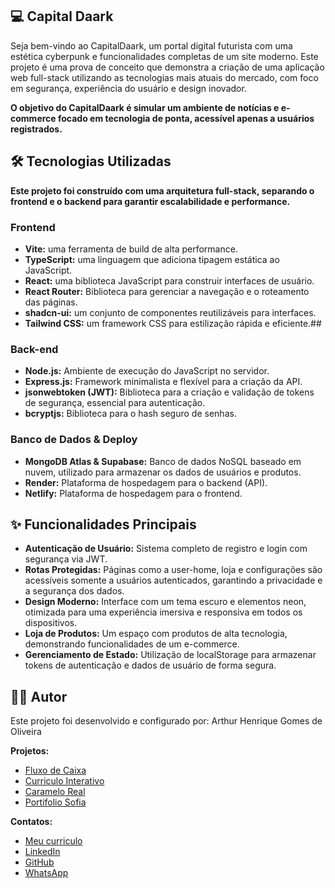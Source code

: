 ## 💻 Capital Daark

Seja bem-vindo ao CapitalDaark, um portal digital futurista com uma estética cyberpunk e funcionalidades completas de um site moderno. Este projeto é uma prova de conceito que demonstra a criação de uma aplicação web full-stack utilizando as tecnologias mais atuais do mercado, com foco em segurança, experiência do usuário e design inovador.

**O objetivo do CapitalDaark é simular um ambiente de notícias e e-commerce focado em tecnologia de ponta, acessível apenas a usuários registrados.**

## 🛠️ Tecnologias Utilizadas

**Este projeto foi construído com uma arquitetura full-stack, separando o frontend e o backend para garantir escalabilidade e performance.**

### Frontend
- **Vite:** uma ferramenta de build de alta performance.
- **TypeScript:** uma linguagem que adiciona tipagem estática ao JavaScript.
- **React:** uma biblioteca JavaScript para construir interfaces de usuário.
- **React Router:** Biblioteca para gerenciar a navegação e o roteamento das páginas.
- **shadcn-ui:** um conjunto de componentes reutilizáveis para interfaces.
- **Tailwind CSS:** um framework CSS para estilização rápida e eficiente.## 

### Back-end
- **Node.js:** Ambiente de execução do JavaScript no servidor.
- **Express.js:** Framework minimalista e flexível para a criação da API.
- **jsonwebtoken (JWT):** Biblioteca para a criação e validação de tokens de segurança, essencial para autenticação.
- **bcryptjs:** Biblioteca para o hash seguro de senhas.

### Banco de Dados & Deploy
- **MongoDB Atlas & Supabase:** Banco de dados NoSQL baseado em nuvem, utilizado para armazenar os dados de usuários e produtos.
- **Render:** Plataforma de hospedagem para o backend (API).
- **Netlify:** Plataforma de hospedagem para o frontend.

## ✨ Funcionalidades Principais
- **Autenticação de Usuário:** Sistema completo de registro e login com segurança via JWT.
- **Rotas Protegidas:** Páginas como a user-home, loja e configurações são acessíveis somente a usuários autenticados, garantindo a privacidade e a segurança dos dados.
- **Design Moderno:** Interface com um tema escuro e elementos neon, otimizada para uma experiência imersiva e responsiva em todos os dispositivos.
- **Loja de Produtos:** Um espaço com produtos de alta tecnologia, demonstrando funcionalidades de um e-commerce.
- **Gerenciamento de Estado:** Utilização de localStorage para armazenar tokens de autenticação e dados de usuário de forma segura.

## 👨‍💻 Autor

Este projeto foi desenvolvido e configurado por: Arthur Henrique Gomes de Oliveira

**Projetos:**

* [Fluxo de Caixa](https://github.com/SeuPesadel00/Fluxo-de-Caixa)
* [Curriculo Interativo](https://github.com/SeuPesadel00/Curriculo-Interativo)
* [Caramelo Real](https://github.com/SeuPesadel00/CarameloReal)
* [Portifolio Sofia](https://github.com/SeuPesadel00/Portfolio-SofiaOliveira)

**Contatos:**

* [Meu curriculo](https://curriculo-interativo-arthur.vercel.app/)
* [LinkedIn](https://www.linkedin.com/in/arthur-henriquee/)
* [GitHub](https://github.com/SeuPesadel00)
* [WhatsApp](https://wa.me/5561981076848)

